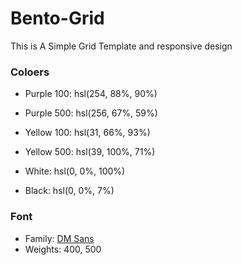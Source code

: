 # Bento-Grid
This is A Simple Grid Template and responsive design
### Coloers
- Purple 100: hsl(254, 88%, 90%)
- Purple 500: hsl(256, 67%, 59%)

- Yellow 100: hsl(31, 66%, 93%)
- Yellow 500: hsl(39, 100%, 71%)

- White: hsl(0, 0%, 100%)
- Black: hsl(0, 0%, 7%)
### Font

- Family: [DM Sans](https://fonts.google.com/specimen/DM+Sans)
- Weights: 400, 500
